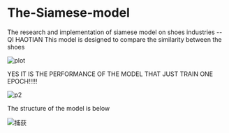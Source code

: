# The-Siamese-model
The research and implementation of siamese model on shoes industries
--QI HAOTIAN
This model is designed to compare the similarity between the shoes 


![plot](https://user-images.githubusercontent.com/34977913/117527414-7d14c800-affe-11eb-95a1-0d1f8c255008.png)

YES IT IS THE PERFORMANCE OF THE MODEL THAT JUST TRAIN ONE EPOCH!!!!!

![p2](https://user-images.githubusercontent.com/34977913/117654281-180cce00-b1c8-11eb-8877-5e8610955fa0.png)


The structure of the model is below

![捕获](https://user-images.githubusercontent.com/34977913/117527449-bfd6a000-affe-11eb-87ae-537d6dd20a10.JPG)


